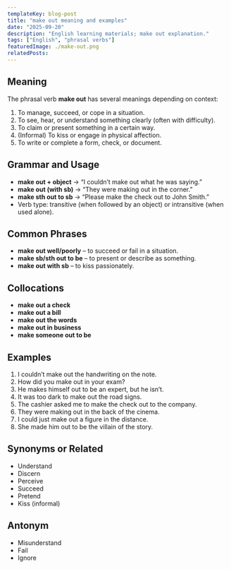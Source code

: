 ```yaml
---
templateKey: blog-post
title: "make out meaning and examples"
date: "2025-09-20"
description: "English learning materials; make out explanation."
tags: ["English", "phrasal verbs"]
featuredImage: ./make-out.png
relatedPosts:
---
```


## Meaning

The phrasal verb **make out** has several meanings depending on context:

1. To manage, succeed, or cope in a situation.
2. To see, hear, or understand something clearly (often with difficulty).
3. To claim or present something in a certain way.
4. (Informal) To kiss or engage in physical affection.
5. To write or complete a form, check, or document.

## Grammar and Usage

- **make out + object** → “I couldn’t make out what he was saying.”
- **make out (with sb)** → “They were making out in the corner.”
- **make sth out to sb** → “Please make the check out to John Smith.”
- Verb type: transitive (when followed by an object) or intransitive (when used alone).

## Common Phrases

- **make out well/poorly** – to succeed or fail in a situation.
- **make sb/sth out to be** – to present or describe as something.
- **make out with sb** – to kiss passionately.

## Collocations

- **make out a check**
- **make out a bill**
- **make out the words**
- **make out in business**
- **make someone out to be**

## Examples

1. I couldn’t make out the handwriting on the note.
2. How did you make out in your exam?
3. He makes himself out to be an expert, but he isn’t.
4. It was too dark to make out the road signs.
5. The cashier asked me to make the check out to the company.
6. They were making out in the back of the cinema.
7. I could just make out a figure in the distance.
8. She made him out to be the villain of the story.

## Synonyms or Related

- Understand
- Discern
- Perceive
- Succeed
- Pretend
- Kiss (informal)

## Antonym

- Misunderstand
- Fail
- Ignore
